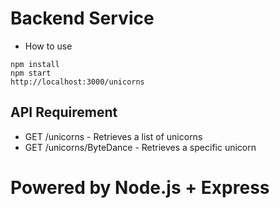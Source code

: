 # Backend Service

- How to use
```
npm install
npm start
http://localhost:3000/unicorns
```


## API Requirement

- GET /unicorns - Retrieves a list of unicorns
- GET /unicorns/ByteDance - Retrieves a specific unicorn



# Powered by Node.js + Express



